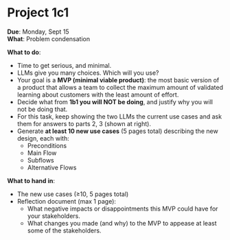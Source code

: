 # Project 1c1  

**Due**: Monday, Sept 15  
**What**: Problem condensation  

**What to do**:  
  - Time to get serious, and minimal.  
  - LLMs give you many choices. Which will you use?  
  - Your goal is a **MVP (minimal viable product)**: the most basic version of a product that allows a team to collect the maximum amount of validated learning about customers with the least amount of effort.  
  - Decide what from **1b1 you will NOT be doing**, and justify why you will not be doing that.  
  - For this task, keep showing the two LLMs the current use cases and ask them for answers to parts 2, 3 (shown at right).  
  - Generate **at least 10 new use cases** (5 pages total) describing the new design, each with:  
    - Preconditions  
    - Main Flow  
    - Subflows  
    - Alternative Flows  

**What to hand in**:  
  - The new use cases (≥10, 5 pages total)  
  - Reflection document (max 1 page):  
    - What negative impacts or disappointments this MVP could have for your stakeholders.  
    - What changes you made (and why) to the MVP to appease at least some of the stakeholders.  
